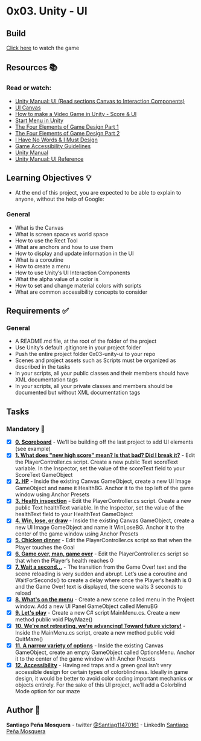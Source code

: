 # 0x03. Unity - UI
## Build
[Click here](https://santiagopemo.github.io/0x03-unity-ui/) to watch the game
## Resources :books:
### Read or watch:

* [Unity Manual: UI (Read sections Canvas to Interaction Components)]()
* [UI Canvas]()
* [How to make a Video Game in Unity - Score & UI]()
* [Start Menu in Unity]()
* [The Four Elements of Game Design Part 1]()
* [The Four Elements of Game Design Part 2]()
* [I Have No Words & I Must Design]()
* [Game Accessibility Guidelines]()
* [Unity Manual]()
* [Unity Manual: UI Reference]()
## Learning Objectives :bulb:
* At the end of this project, you are expected to be able to explain to anyone, without the help of Google:

### General
* What is the Canvas
* What is screen space vs world space
* How to use the Rect Tool
* What are anchors and how to use them
* How to display and update information in the UI
* What is a coroutine
* How to create a menu
* How to use Unity’s UI Interaction Components
* What the alpha value of a color is
* How to set and change material colors with scripts
* What are common accessibility concepts to consider
## Requirements :white_check_mark:
### General
* A README.md file, at the root of the folder of the project
* Use Unity’s default .gitignore in your project folder
* Push the entire project folder 0x03-unity-ui to your repo
* Scenes and project assets such as Scripts must be organized as described in the tasks
* In your scripts, all your public classes and their members should have XML documentation tags
* In your scripts, all your private classes and members should be documented but without XML documentation tags
## Tasks
### Mandatory :page_with_curl:
- [x] **[0. Scoreboard](./Assets/maze.unity)** - We’ll be building off the last project to add UI elements (see example)
- [x] **[1. What does "new high score" mean? Is that bad? Did I break it?](./Assets/maze.unity)** - Edit the PlayerController.cs script. Create a new public Text scoreText variable. In the Inspector, set the value of the scoreText field to your ScoreText GameObject
- [x] **[2. HP](./Assets/maze.unity)** - Inside the existing Canvas GameObject, create a new UI Image GameObject and name it HealthBG. Anchor it to the top left of the game window using Anchor Presets
- [x] **[3. Health inspection](./Assets/maze.unity)** - Edit the PlayerController.cs script. Create a new public Text healthText variable. In the Inspector, set the value of the healthText field to your HealthText GameObject
- [x] **[4. Win, lose, or draw](./Assets/maze.unity)** - Inside the existing Canvas GameObject, create a new UI Image GameObject and name it WinLoseBG. Anchor it to the center of the game window using Anchor Presets
- [x] **[5. Chicken dinner](./Assets/maze.unity)** - Edit the PlayerController.cs script so that when the Player touches the Goal
- [x] **[6. Game over, man, game over](./Assets/maze.unity)** - Edit the PlayerController.cs script so that when the Player‘s health reaches 0
- [x] **[7. Wait a second...](./Assets/maze.unity)** - The transition from the Game Over! text and the scene reloading is very sudden and abrupt. Let’s use a coroutine and WaitForSeconds() to create a delay where once the Player‘s health is 0 and the Game Over! text is displayed, the scene waits 3 seconds to reload
- [x] **[8. What's on the menu](./Assets/menu.unity)** - Create a new scene called menu in the Project window. Add a new UI Panel GameObject called MenuBG
- [x] **[9. Let's play](./Assets/menu.unity)** - Create a new C# script MainMenu.cs. Create a new method public void PlayMaze()
- [x] **[10. We're not retreating, we're advancing! Toward future victory!](./Assets/menu.unity)** - Inside the MainMenu.cs script, create a new method public void QuitMaze()
- [x] **[11. A narrow variety of options](./Assets/menu.unity)** - Inside the existing Canvas GameObject, create an empty GameObject called OptionsMenu. Anchor it to the center of the game window with Anchor Presets
- [x] **[12. Accessibility](./Assets/menu.unity)** - Having red traps and a green goal isn’t very accessible design for certain types of colorblindness. Ideally in game design, it would be better to avoid color coding important mechanics or objects entirely. For the sake of this UI project, we’ll add a Colorblind Mode option for our maze
## Author :pencil:
**Santiago Peña Mosquera** - twitter [@Santiag11470161](https://twitter.com/Santiag11470161) - LinkedIn [Santiago Peña Mosquera](https://www.linkedin.com/in/santiago-pe%C3%B1a-mosquera-abaa20196/)
